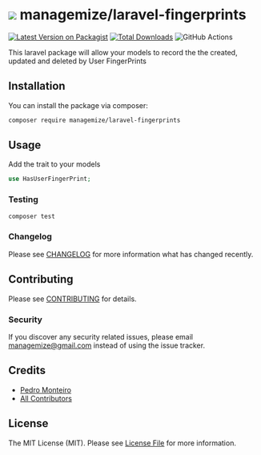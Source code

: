 # ![](https://managemize.com/favicon-32x32.png) managemize/laravel-fingerprints 

[![Latest Version on Packagist](https://img.shields.io/packagist/v/managemize/laravel-fingerprints.svg?style=flat-square)](https://packagist.org/packages/managemize/laravel-fingerprints)
[![Total Downloads](https://img.shields.io/packagist/dt/managemize/laravel-fingerprints.svg?style=flat-square)](https://packagist.org/packages/managemize/laravel-fingerprints)
![GitHub Actions](https://github.com/managemize/laravel-fingerprints/actions/workflows/main.yml/badge.svg)

This laravel package will allow your models to record the the created, updated and deleted by User FingerPrints

## Installation

You can install the package via composer:

```bash
composer require managemize/laravel-fingerprints
```

## Usage
Add the trait to your models
```php
use HasUserFingerPrint;
```

### Testing

```bash
composer test
```

### Changelog

Please see [CHANGELOG](CHANGELOG.md) for more information what has changed recently.

## Contributing

Please see [CONTRIBUTING](CONTRIBUTING.md) for details.

### Security

If you discover any security related issues, please email managemize@gmail.com instead of using the issue tracker.

## Credits

-   [Pedro Monteiro](https://github.com/managemize)
-   [All Contributors](../../contributors)

## License

The MIT License (MIT). Please see [License File](LICENSE.md) for more information.